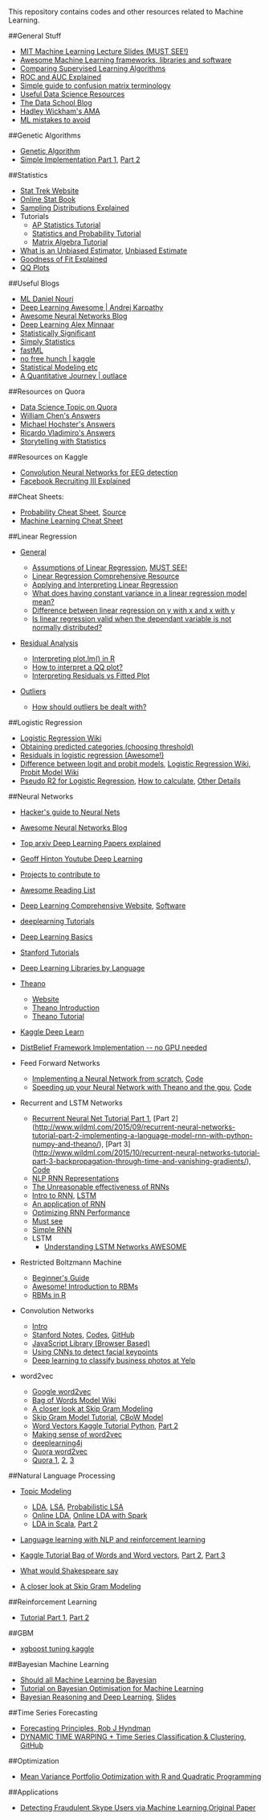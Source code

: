 This repository contains codes and other resources related to Machine Learning.

##General Stuff
- [MIT Machine Learning Lecture Slides (MUST SEE!)](http://www.ai.mit.edu/courses/6.867-f04/lectures.html) 
- [Awesome Machine Learning frameworks, libraries and software](https://github.com/ujjwalkarn/awesome-machine-learning)
- [Comparing Supervised Learning Algorithms](http://www.dataschool.io/comparing-supervised-learning-algorithms/)
- [ROC and AUC Explained](http://www.dataschool.io/roc-curves-and-auc-explained/)
- [Simple guide to confusion matrix terminology](http://www.dataschool.io/simple-guide-to-confusion-matrix-terminology/)
- [Useful Data Science Resources](http://www.dataschool.io/learning-data-science-fundamentals/)
- [The Data School Blog](http://www.dataschool.io/)
- [Hadley Wickham's AMA](https://www.reddit.com/r/dataisbeautiful/comments/3mp9r7/im_hadley_wickham_chief_scientist_at_rstudio_and/)
- [ML mistakes to avoid](https://medium.com/@nomadic_mind/new-to-machine-learning-avoid-these-three-mistakes-73258b3848a4#.lih061l3l)

##Genetic Algorithms
- [Genetic Algorithm](https://en.wikipedia.org/wiki/Genetic_algorithm)
- [Simple Implementation Part 1](http://outlace.com/Simple-Genetic-Algorithm-in-15-lines-of-Python/), [Part 2](http://outlace.com/Simple-Genetic-Algorithm-Python-Addendum/) 

##Statistics
- [Stat Trek Website](http://stattrek.com/)
- [Online Stat Book](http://onlinestatbook.com/2/index.html)
- [Sampling Distributions Explained](http://stattrek.com/sampling/sampling-distribution.aspx)
- Tutorials
    - [AP Statistics Tutorial](http://stattrek.com/tutorials/ap-statistics-tutorial.aspx)
    - [Statistics and Probability Tutorial](http://stattrek.com/tutorials/statistics-tutorial.aspx)
    - [Matrix Algebra Tutorial](http://stattrek.com/tutorials/matrix-algebra-tutorial.aspx)
- [What is an Unbiased Estimator](https://www.physicsforums.com/threads/what-is-an-unbiased-estimator.547728/), [Unbiased Estimate](http://stattrek.com/statistics/dictionary.aspx?definition=Unbiased_estimator)
- [Goodness of Fit Explained](https://en.wikipedia.org/wiki/Goodness_of_fit)
- [QQ Plots](http://onlinestatbook.com/2/advanced_graphs/q-q_plots.html)

##Useful Blogs
- [ML Daniel Nouri](http://danielnouri.org/notes/)
- [Deep Learning Awesome | Andrej Karpathy](http://karpathy.github.io/)
- [Awesome Neural Networks Blog](http://colah.github.io/) 
- [Deep Learning Alex Minnaar](http://alexminnaar.com/)
- [Statistically Significant](http://andland.github.io/)
- [Simply Statistics](http://simplystatistics.org/)
- [fastML](http://fastml.com/)
- [no free hunch | kaggle](http://blog.kaggle.com/)
- [Statistical Modeling etc](http://andrewgelman.com/)
- [A Quantitative Journey | outlace](http://outlace.com/)

##Resources on Quora
- [Data Science Topic on Quora](https://www.quora.com/Data-Science)
- [William Chen's Answers](https://www.quora.com/William-Chen-6/answers)
- [Michael Hochster's Answers](https://www.quora.com/Michael-Hochster/answers)
- [Ricardo Vladimiro's Answers](https://www.quora.com/Ricardo-Vladimiro-1/answers)
- [Storytelling with Statistics](https://datastories.quora.com/)

##Resources on Kaggle
- [Convolution Neural Networks for EEG detection](http://blog.kaggle.com/2015/10/05/grasp-and-lift-eeg-detection-winners-interview-3rd-place-team-hedj/)
- [Facebook Recruiting III Explained](http://alexminnaar.com/tag/kaggle-competitions.html)

##Cheat Sheets:
- [Probability Cheat Sheet](http://static1.squarespace.com/static/54bf3241e4b0f0d81bf7ff36/t/55e9494fe4b011aed10e48e5/1441352015658/probability_cheatsheet.pdf), [Source](http://www.wzchen.com/probability-cheatsheet/)
- [Machine Learning Cheat Sheet](https://github.com/soulmachine/machine-learning-cheat-sheet)


##Linear Regression
- [General](#general-)
    - [Assumptions of Linear Regression](http://pareonline.net/getvn.asp?n=2&v=8), [MUST SEE!](http://stats.stackexchange.com/questions/16381/what-is-a-complete-list-of-the-usual-assumptions-for-linear-regression)
    - [Linear Regression Comprehensive Resource](http://people.duke.edu/~rnau/regintro.htm)
    - [Applying and Interpreting Linear Regression](http://www.dataschool.io/applying-and-interpreting-linear-regression/)
    - [What does having constant variance in a linear regression model mean?](http://stats.stackexchange.com/questions/52089/what-does-having-constant-variance-in-a-linear-regression-model-mean/52107?stw=2#52107)
    - [Difference between linear regression on y with x and x with y](http://stats.stackexchange.com/questions/22718/what-is-the-difference-between-linear-regression-on-y-with-x-and-x-with-y?lq=1)
    - [Is linear regression valid when the dependant variable is not normally distributed?](http://www.researchgate.net/post/Is_linear_regression_valid_when_the_outcome_dependant_variable_not_normally_distributed)

- [Residual Analysis](#residuals-)
    - [Interpreting plot.lm() in R](http://stats.stackexchange.com/questions/58141/interpreting-plot-lm)
    - [How to interpret a QQ plot?](http://stats.stackexchange.com/questions/101274/how-to-interpret-a-qq-plot?lq=1)
    - [Interpreting Residuals vs Fitted Plot](http://stats.stackexchange.com/questions/76226/interpreting-the-residuals-vs-fitted-values-plot-for-verifying-the-assumptions)

- [Outliers](#outliers-)
    - [How should outliers be dealt with?](http://stats.stackexchange.com/questions/175/how-should-outliers-be-dealt-with-in-linear-regression-analysis)


##Logistic Regression
- [Logistic Regression Wiki](https://en.wikipedia.org/wiki/Logistic_regression)
- [Obtaining predicted categories (choosing threshold)](http://stats.stackexchange.com/questions/25389/obtaining-predicted-values-y-1-or-0-from-a-logistic-regression-model-fit)
- [Residuals in logistic regression (Awesome!)](http://stats.stackexchange.com/questions/1432/what-do-the-residuals-in-a-logistic-regression-mean)
- [Difference between logit and probit models](http://stats.stackexchange.com/questions/20523/difference-between-logit-and-probit-models#30909), [Logistic Regression Wiki](https://en.wikipedia.org/wiki/Logistic_regression), [Probit Model Wiki](https://en.wikipedia.org/wiki/Probit_model) 
- [Pseudo R2 for Logistic Regression](http://stats.stackexchange.com/questions/3559/which-pseudo-r2-measure-is-the-one-to-report-for-logistic-regression-cox-s), [How to calculate](http://stats.stackexchange.com/questions/8511/how-to-calculate-pseudo-r2-from-rs-logistic-regression), [Other Details](http://www.ats.ucla.edu/stat/mult_pkg/faq/general/Psuedo_RSquareds.htm)


##Neural Networks
- [Hacker's guide to Neural Nets](http://karpathy.github.io/neuralnets/)
- [Awesome Neural Networks Blog](http://colah.github.io/)
- [Top arxiv Deep Learning Papers explained](http://www.kdnuggets.com/2015/10/top-arxiv-deep-learning-papers-explained.html)
- [Geoff Hinton Youtube Deep Learning](https://www.youtube.com/watch?v=IcOMKXAw5VA)
- [Projects to contribute to](https://github.com/karpathy)
- [Awesome Reading List](http://deeplearning.net/reading-list/)
- [Deep Learning Comprehensive Website](http://deeplearning.net/), [Software](http://deeplearning.net/software_links/)
- [deeplearning Tutorials](http://deeplearning4j.org/)
- [Deep Learning Basics](http://alexminnaar.com/deep-learning-basics-neural-networks-backpropagation-and-stochastic-gradient-descent.html)
- [Stanford Tutorials](http://ufldl.stanford.edu/tutorial/supervised/MultiLayerNeuralNetworks/)
- [Deep Learning Libraries by Language](http://www.teglor.com/b/deep-learning-libraries-language-cm569/)
- [Theano](https://en.wikipedia.org/wiki/Theano_(software))
    - [Website](http://deeplearning.net/software/theano/) 
    - [Theano Introduction](http://www.wildml.com/2015/09/speeding-up-your-neural-network-with-theano-and-the-gpu/)
    - [Theano Tutorial](http://outlace.com/Beginner-Tutorial-Theano/)
- [Kaggle Deep Learn](https://www.kaggle.com/c/word2vec-nlp-tutorial/details/part-4-comparing-deep-and-non-deep-learning-methods)
- [DistBelief Framework Implementation -- no GPU needed](http://alexminnaar.com/implementing-distbelief-with-akka.html)
- Feed Forward Networks
    - [Implementing a Neural Network from scratch](http://www.wildml.com/2015/09/implementing-a-neural-network-from-scratch/), [Code](https://github.com/dennybritz/nn-from-scratch)
    - [Speeding up your Neural Network with Theano and the gpu](http://www.wildml.com/2015/09/speeding-up-your-neural-network-with-theano-and-the-gpu/), [Code](https://github.com/dennybritz/nn-theano)
    
- Recurrent and LSTM Networks
    - [Recurrent Neural Net Tutorial Part 1](http://www.wildml.com/2015/09/recurrent-neural-networks-tutorial-part-1-introduction-to-rnns/), [Part 2] (http://www.wildml.com/2015/09/recurrent-neural-networks-tutorial-part-2-implementing-a-language-model-rnn-with-python-numpy-and-theano/), [Part 3] (http://www.wildml.com/2015/10/recurrent-neural-networks-tutorial-part-3-backpropagation-through-time-and-vanishing-gradients/), [Code](https://github.com/dennybritz/rnn-tutorial-rnnlm/)
    - [NLP RNN Representations](http://colah.github.io/posts/2014-07-NLP-RNNs-Representations/)
    - [The Unreasonable effectiveness of RNNs](http://karpathy.github.io/2015/05/21/rnn-effectiveness/)
    - [Intro to RNN](http://deeplearning4j.org/recurrentnetwork.html), [LSTM](http://deeplearning4j.org/lstm.html)
    - [An application of RNN](http://hackaday.com/2015/10/15/73-computer-scientists-created-a-neural-net-and-you-wont-believe-what-happened-next/)
    - [Optimizing RNN Performance](http://svail.github.io/)
    - [Must see](http://outlace.com/page/2/)
    - [Simple RNN](http://outlace.com/Simple-Recurrent-Neural-Network/)
    - LSTM
        - [Understanding LSTM Networks AWESOME](http://colah.github.io/posts/2015-08-Understanding-LSTMs/) 
    
- Restricted Boltzmann Machine
    - [Beginner's Guide](http://deeplearning4j.org/restrictedboltzmannmachine.html)     
    - [Awesome! Introduction to RBMs](http://blog.echen.me/2011/07/18/introduction-to-restricted-boltzmann-machines/)
    - [RBMs in R](https://github.com/zachmayer/rbm)
    
- Convolution Networks
    - [Intro](http://deeplearning4j.org/convolutionalnets.html)
    - [Stanford Notes](http://vision.stanford.edu/teaching/cs231n/), [Codes](http://cs231n.github.io/), [GitHub](https://github.com/cs231n/cs231n.github.io)
    - [JavaScript Library (Browser Based)](http://cs.stanford.edu/people/karpathy/convnetjs/)
    - [Using CNNs to detect facial keypoints](http://danielnouri.org/notes/2014/12/17/using-convolutional-neural-nets-to-detect-facial-keypoints-tutorial/)
    - [Deep learning to classify business photos at Yelp](http://engineeringblog.yelp.com/2015/10/how-we-use-deep-learning-to-classify-business-photos-at-yelp.html)

- word2vec
    - [Google word2vec](https://code.google.com/p/word2vec/)
    - [Bag of Words Model Wiki](https://en.wikipedia.org/wiki/Bag-of-words_model)
    - [A closer look at Skip Gram Modeling](http://homepages.inf.ed.ac.uk/ballison/pdf/lrec_skipgrams.pdf)
    - [Skip Gram Model Tutorial](http://alexminnaar.com/word2vec-tutorial-part-i-the-skip-gram-model.html), [CBoW Model](http://alexminnaar.com/word2vec-tutorial-part-ii-the-continuous-bag-of-words-model.html)
    - [Word Vectors Kaggle Tutorial Python](https://www.kaggle.com/c/word2vec-nlp-tutorial/details/part-2-word-vectors), [Part 2](https://www.kaggle.com/c/word2vec-nlp-tutorial/details/part-3-more-fun-with-word-vectors)
    - [Making sense of word2vec](http://rare-technologies.com/making-sense-of-word2vec/)
    - [deeplearning4j](http://deeplearning4j.org/word2vec.html)
    - [Quora word2vec](https://www.quora.com/How-does-word2vec-work)
    - [Quora 1](https://www.quora.com/What-are-the-continuous-bag-of-words-and-skip-gram-architectures-in-laymans-terms), [2](https://www.quora.com/What-is-the-difference-between-the-Bag-of-Words-model-and-the-Continuous-Bag-of-Words-model), [3](https://www.quora.com/Is-skip-gram-negative-sampling-better-than-CBOW-NS-for-word2vec-If-so-why)
    

##Natural Language Processing
- [Topic Modeling](https://en.wikipedia.org/wiki/Topic_model) 
    - [LDA](https://en.wikipedia.org/wiki/Latent_Dirichlet_allocation), [LSA](https://en.wikipedia.org/wiki/Latent_semantic_analysis), [Probabilistic LSA](https://en.wikipedia.org/wiki/Probabilistic_latent_semantic_analysis)
    - [Online LDA](http://alexminnaar.com/online-latent-dirichlet-allocation-the-best-option-for-topic-modeling-with-large-data-sets.html), [Online LDA with Spark](http://alexminnaar.com/distributed-online-latent-dirichlet-allocation-with-apache-spark.html)
    - [LDA in Scala](http://alexminnaar.com/latent-dirichlet-allocation-in-scala-part-i-the-theory.html), [Part 2](http://alexminnaar.com/latent-dirichlet-allocation-in-scala-part-ii-the-code.html)
    
- [Language learning with NLP and reinforcement learning](http://blog.dennybritz.com/2015/09/11/reimagining-language-learning-with-nlp-and-reinforcement-learning/)
- [Kaggle Tutorial Bag of Words and Word vectors](https://www.kaggle.com/c/word2vec-nlp-tutorial/details/part-1-for-beginners-bag-of-words), [Part 2](https://www.kaggle.com/c/word2vec-nlp-tutorial/details/part-2-word-vectors), [Part 3](https://www.kaggle.com/c/word2vec-nlp-tutorial/details/part-3-more-fun-with-word-vectors)
- [What would Shakespeare say](https://gigadom.wordpress.com/2015/10/02/natural-language-processing-what-would-shakespeare-say/)
- [A closer look at Skip Gram Modeling](http://homepages.inf.ed.ac.uk/ballison/pdf/lrec_skipgrams.pdf)

##Reinforcement Learning
- [Tutorial Part 1](http://outlace.com/Reinforcement-Learning-Part-1/), [Part 2](http://outlace.com/Reinforcement-Learning-Part-2/)


##GBM
- [xgboost tuning kaggle](https://www.kaggle.com/khozzy/rossmann-store-sales/xgboost-parameter-tuning-template/log)

##Bayesian Machine Learning
- [Should all Machine Learning be Bayesian](http://videolectures.net/bark08_ghahramani_samlbb/)
- [Tutorial on Bayesian Optimisation for Machine Learning](http://www.iro.umontreal.ca/~bengioy/cifar/NCAP2014-summerschool/slides/Ryan_adams_140814_bayesopt_ncap.pdf)
- [Bayesian Reasoning and Deep Learning](http://blog.shakirm.com/2015/10/bayesian-reasoning-and-deep-learning/), [Slides](http://blog.shakirm.com/wp-content/uploads/2015/10/Bayes_Deep.pdf)

##Time Series Forecasting
- [Forecasting Principles, Rob J Hyndman](http://robjhyndman.com/uwafiles/fpp-notes.pdf)
- [DYNAMIC TIME WARPING + Time Series Classification & Clustering](http://nbviewer.ipython.org/github/alexminnaar/time-series-classification-and-clustering/blob/master/Time%20Series%20Classification%20and%20Clustering.ipynb), [GitHub](https://github.com/alexminnaar/time-series-classification-and-clustering)

##Optimization
- [Mean Variance Portfolio Optimization with R and Quadratic Programming](http://www.wdiam.com/2012/06/10/mean-variance-portfolio-optimization-with-r-and-quadratic-programming/?utm_content=buffer04c12&utm_medium=social&utm_source=linkedin.com&utm_campaign=buffer)

##Applications
- [Detecting Fraudulent Skype Users via Machine Learning](http://www.dataschool.io/detecting-fraudulent-skype-users-via-machine-learning/),[Original Paper](http://research.microsoft.com/pubs/205472/aisec10-leontjeva.pdf)

